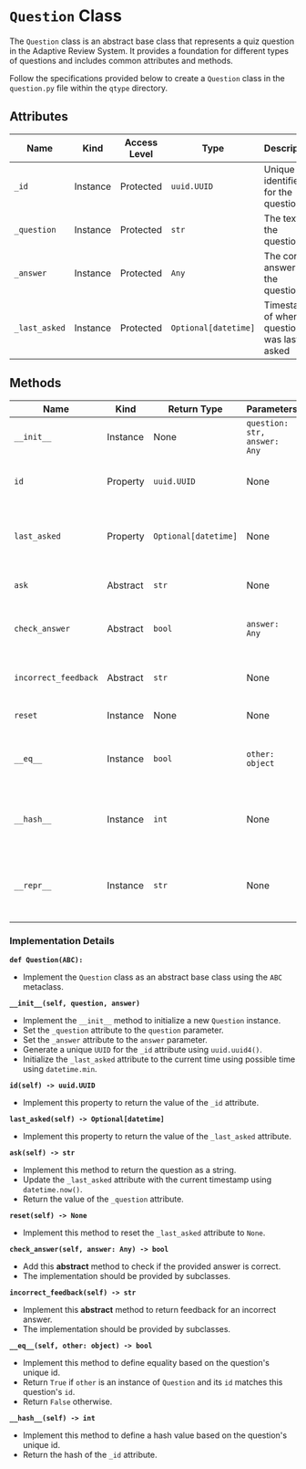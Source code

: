 # `Question` Class

The `Question` class is an abstract base class that represents a quiz question in the Adaptive Review System. It provides a foundation for different types of questions and includes common attributes and methods.

Follow the specifications provided below to create a `Question` class in the `question.py` file within the `qtype` directory.

## Attributes

| Name          | Kind     | Access Level | Type               | Description                                    |
|---------------|----------|--------------|--------------------|------------------------------------------------|
| `_id`         | Instance | Protected    | `uuid.UUID`        | Unique identifier for the question             |
| `_question`   | Instance | Protected    | `str`              | The text of the question                       |
| `_answer`     | Instance | Protected    | `Any`              | The correct answer to the question             |
| `_last_asked` | Instance | Protected    | `Optional[datetime]` | Timestamp of when the question was last asked |

## Methods

| Name                 | Kind       | Return Type        | Parameters     | Description                                           |
|----------------------|------------|---------------------|----------------|-------------------------------------------------------|
| `__init__`           | Instance   | None                | `question: str, answer: Any` | Initialize a new Question instance       |
| `id`                 | Property   | `uuid.UUID`         | None           | Get the unique identifier of the question             |
| `last_asked`         | Property   | `Optional[datetime]` | None           | Get the timestamp of when the question was last asked |
| `ask`                | Abstract   | `str`               | None           | Return the question as a string                       |
| `check_answer`       | Abstract   | `bool`              | `answer: Any`  | Check if the provided answer is correct               |
| `incorrect_feedback` | Abstract   | `str`               | None           | Return feedback for an incorrect answer               |
| `reset`              | Instance   | None                | None           | Reset the last asked time                             |
| `__eq__`             | Instance   | `bool`              | `other: object` | Define equality based on the question's unique id     |
| `__hash__`           | Instance   | `int`               | None           | Define a hash value based on the question's unique id |
| `__repr__`           | Instance   | `str`               | None           | Return a string representation of the Question object |

### Implementation Details

**`def Question(ABC):`**
- Implement the `Question` class as an abstract base class using the `ABC` metaclass.

**`__init__(self, question, answer)`**
- Implement the `__init__` method to initialize a new `Question` instance.
- Set the `_question` attribute to the `question` parameter.
- Set the `_answer` attribute to the `answer` parameter.
- Generate a unique `UUID` for the `_id` attribute using `uuid.uuid4()`.
- Initialize the `_last_asked` attribute to the current time using possible time using `datetime.min`.

**`id(self) -> uuid.UUID`**
- Implement this property to return the value of the `_id` attribute.

**`last_asked(self) -> Optional[datetime]`**
- Implement this property to return the value of the `_last_asked` attribute.

**`ask(self) -> str`**
- Implement this method to return the question as a string.
- Update the `_last_asked` attribute with the current timestamp using `datetime.now()`.
- Return the value of the `_question` attribute.

**`reset(self) -> None`**
- Implement this method to reset the `_last_asked` attribute to `None`.

**`check_answer(self, answer: Any) -> bool`**
- Add this **abstract** method to check if the provided answer is correct.
- The implementation should be provided by subclasses.

**`incorrect_feedback(self) -> str`**
- Implement this **abstract** method to return feedback for an incorrect answer.
- The implementation should be provided by subclasses.

**`__eq__(self, other: object) -> bool`**
- Implement this method to define equality based on the question's unique id.
- Return `True` if `other` is an instance of `Question` and its `id` matches this question's `id`.
- Return `False` otherwise.

**`__hash__(self) -> int`**
- Implement this method to define a hash value based on the question's unique id.
- Return the hash of the `_id` attribute.

